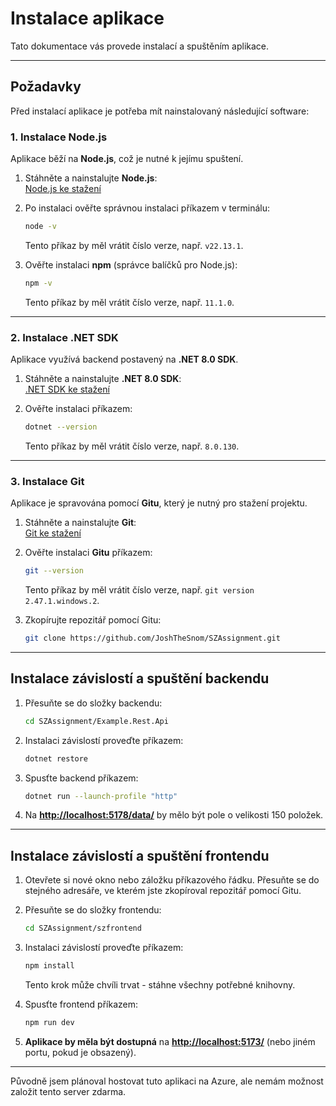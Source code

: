 # Instalace aplikace

Tato dokumentace vás provede instalací a spuštěním aplikace.

---

## Požadavky

Před instalací aplikace je potřeba mít nainstalovaný následující software:

### 1. Instalace **Node.js**

Aplikace běží na **Node.js**, což je nutné k jejímu spuštení.

1. Stáhněte a nainstalujte **Node.js**:\
   [Node.js ke stažení](https://nodejs.org/)
2. Po instalaci ověřte správnou instalaci příkazem v terminálu:

   ```sh
   node -v
   ```

   Tento příkaz by měl vrátit číslo verze, např. `v22.13.1`.  
3. Ověřte instalaci **npm** (správce balíčků pro Node.js):

   ```sh
   npm -v
   ```

   Tento příkaz by měl vrátit číslo verze, např. `11.1.0`.

---

### 2. Instalace .NET SDK

Aplikace využívá backend postavený na **.NET 8.0 SDK**.

1. Stáhněte a nainstalujte **.NET 8.0 SDK**:\
   [.NET SDK ke stažení](https://dotnet.microsoft.com/en-us/download)
2. Ověřte instalaci příkazem:

   ```sh
   dotnet --version
   ```

   Tento příkaz by měl vrátit číslo verze, např. `8.0.130`.

---

### 3. Instalace **Git**

Aplikace je spravována pomocí **Gitu**, který je nutný pro stažení projektu.

1. Stáhněte a nainstalujte **Git**:\
   [Git ke stažení](https://git-scm.com/downloads)
2. Ověřte instalaci **Gitu** příkazem:

   ```sh
   git --version
   ```

   Tento příkaz by měl vrátit číslo verze, např. `git version 2.47.1.windows.2`.
3. Zkopírujte repozitář pomocí Gitu:

   ```sh
   git clone https://github.com/JoshTheSnom/SZAssignment.git
   ```

---

## Instalace závislostí a spuštění backendu

1. Přesuňte se do složky backendu:

   ```sh
   cd SZAssignment/Example.Rest.Api
   ```

2. Instalaci závislostí proveďte příkazem:

   ```sh
   dotnet restore
   ```

3. Spusťte backend příkazem:

   ```sh
   dotnet run --launch-profile "http"
   ```

4. Na [**http://localhost:5178/data/**](http://localhost:5178/data) by mělo být pole o velikosti 150 položek.

---

## Instalace závislostí a spuštění frontendu

1. Otevřete si nové okno nebo záložku příkazového řádku. Přesuňte se do stejného adresáře, ve kterém jste zkopíroval repozitář pomocí Gitu.

2. Přesuňte se do složky frontendu:

   ```sh
   cd SZAssignment/szfrontend
   ```

3. Instalaci závislostí proveďte příkazem:

   ```sh
   npm install
   ```

   Tento krok může chvíli trvat - stáhne všechny potřebné knihovny.
4. Spusťte frontend příkazem:

   ```sh
   npm run dev
   ```

5. **Aplikace by měla být dostupná** na [**http://localhost:5173/**](http://localhost:5173/) (nebo jiném portu, pokud je obsazený).

---

Původně jsem plánoval hostovat tuto aplikaci na Azure, ale nemám možnost založit tento server zdarma.
